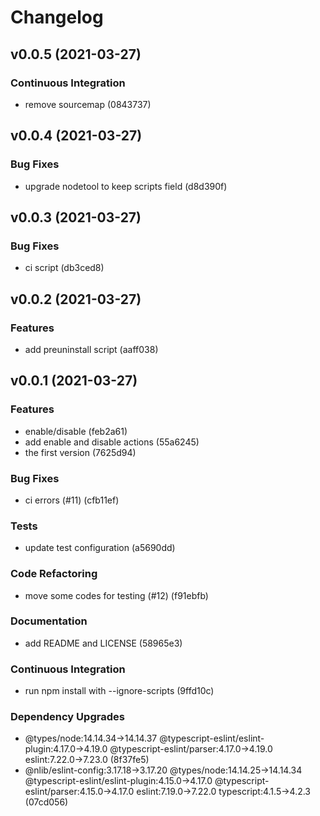# Changelog

## v0.0.5 (2021-03-27)

### Continuous Integration

- remove sourcemap (0843737)


## v0.0.4 (2021-03-27)

### Bug Fixes

- upgrade nodetool to keep scripts field (d8d390f)


## v0.0.3 (2021-03-27)

### Bug Fixes

- ci script (db3ced8)


## v0.0.2 (2021-03-27)

### Features

- add preuninstall script (aaff038)


## v0.0.1 (2021-03-27)

### Features

- enable/disable (feb2a61)
- add enable and disable actions (55a6245)
- the first version (7625d94)

### Bug Fixes

- ci errors (#11) (cfb11ef)

### Tests

- update test configuration (a5690dd)

### Code Refactoring

- move some codes for testing (#12) (f91ebfb)

### Documentation

- add README and LICENSE (58965e3)

### Continuous Integration

- run npm install with --ignore-scripts (9ffd10c)

### Dependency Upgrades

- @types/node:14.14.34→14.14.37 @typescript-eslint/eslint-plugin:4.17.0→4.19.0 @typescript-eslint/parser:4.17.0→4.19.0 eslint:7.22.0→7.23.0 (8f37fe5)
- @nlib/eslint-config:3.17.18→3.17.20 @types/node:14.14.25→14.14.34 @typescript-eslint/eslint-plugin:4.15.0→4.17.0 @typescript-eslint/parser:4.15.0→4.17.0 eslint:7.19.0→7.22.0 typescript:4.1.5→4.2.3 (07cd056)


